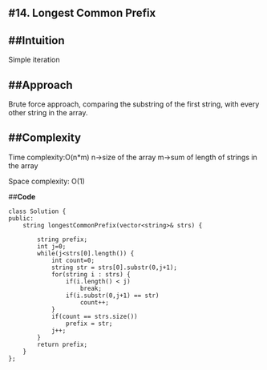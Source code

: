 #**14. Longest Common Prefix**
------------------------------------------------------

##**Intuition**
------------------
Simple iteration

##**Approach**
------------------
Brute force approach, comparing the substring of the first string, with every other string in the array.

##**Complexity**
-------------------
Time complexity:O(n*m)
n->size of the array
m->sum of length of strings in the array

Space complexity: O(1)

##**Code**
```
class Solution {
public:
    string longestCommonPrefix(vector<string>& strs) {
        
        string prefix;
        int j=0;
        while(j<strs[0].length()) {
            int count=0;
            string str = strs[0].substr(0,j+1);
            for(string i : strs) {
                if(i.length() < j)
                    break;
                if(i.substr(0,j+1) == str)
                    count++;
            }
            if(count == strs.size())
                prefix = str;
            j++;
        }
        return prefix;
    }
};
```
